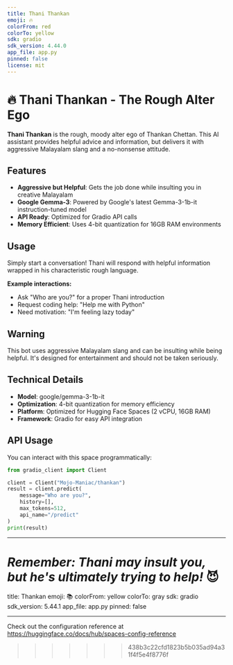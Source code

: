 ```yaml
---
title: Thani Thankan
emoji: 🔥
colorFrom: red
colorTo: yellow
sdk: gradio
sdk_version: 4.44.0
app_file: app.py
pinned: false
license: mit
---
```


# 🔥 Thani Thankan - The Rough Alter Ego

**Thani Thankan** is the rough, moody alter ego of Thankan Chettan. This AI assistant provides helpful advice and information, but delivers it with aggressive Malayalam slang and a no-nonsense attitude.

## Features

- **Aggressive but Helpful**: Gets the job done while insulting you in creative Malayalam
- **Google Gemma-3**: Powered by Google's latest Gemma-3-1b-it instruction-tuned model
- **API Ready**: Optimized for Gradio API calls
- **Memory Efficient**: Uses 4-bit quantization for 16GB RAM environments

## Usage

Simply start a conversation! Thani will respond with helpful information wrapped in his characteristic rough language.

**Example interactions:**

- Ask "Who are you?" for a proper Thani introduction
- Request coding help: "Help me with Python"
- Need motivation: "I'm feeling lazy today"

## Warning

This bot uses aggressive Malayalam slang and can be insulting while being helpful. It's designed for entertainment and should not be taken seriously.

## Technical Details

- **Model**: google/gemma-3-1b-it
- **Optimization**: 4-bit quantization for memory efficiency
- **Platform**: Optimized for Hugging Face Spaces (2 vCPU, 16GB RAM)
- **Framework**: Gradio for easy API integration

## API Usage

You can interact with this space programmatically:

```python
from gradio_client import Client

client = Client("Mojo-Maniac/thankan")
result = client.predict(
    message="Who are you?",
    history=[],
    max_tokens=512,
    api_name="/predict"
)
print(result)
```

---

# _Remember: Thani may insult you, but he's ultimately trying to help!_ 😈

title: Thankan
emoji: 📚
colorFrom: yellow
colorTo: gray
sdk: gradio
sdk_version: 5.44.1
app_file: app.py
pinned: false

---

Check out the configuration reference at https://huggingface.co/docs/hub/spaces-config-reference

> > > > > > > 438b3c22cfd1823b5b035ad94a31f4f5e4f8776f
